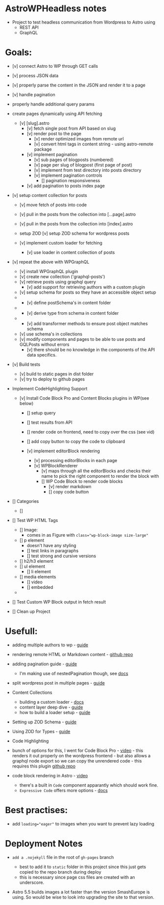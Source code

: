 # AstroWPHeadless notes
- Project to test headless communication from Wordpress to Astro using 
  - REST API
  - GraphQL

# Goals:
- [v] connect Astro to WP through GET calls
- [v] process JSON data
- [v] properly parse the content in the JSON and render it to a page
- [v] handle pagination
- properly handle additional query params

- create pages dynamically using API fetching
  - [v] [slug].astro 
    - [v] fetch single post from API based on slug
    - [v] render post to the page
      - [v] render optimized images from remote url
      - [v] convert html tags in content string - using astro-remote package
    - [v] implement pagination
      - [v] sub pages of blogposts (numbered) 
      - [v] page per slug of blogpost (first page of post)
      - [v] implement from test directory into posts directory
      - [v] implement pagination controls
        - [] pagination responsiveness
    - [v] add pagination to posts index page
      
- [v] setup content collection for posts
  - [v] move fetch of posts into code
  - [v] pull in the posts from the collection into [...page].astro
  - [v] pull in the posts from the collection into [index].astro
  - setup ZOD
    [v] setup ZOD schema for wordpress posts

  - [v] implement custom loader for fetching
    - [v] use loader in content collection of posts


- [v] repeat the above with WPGraphQL
  - [v] install WPGraphQL plugin
  - [v] create new collection ('graphql-posts')
  - [v] retrieve posts using graphql query
    - [v] add support for retrieving authors with a custom plugin
  - [v] setup schema for posts so they have an accessible object setup
  - - [v] define postSchema's in content folder
  - - [v] derive type from schema in content folder
  - - [v] add transformer methods to ensure post object matches schema
  - [v] use schema's in collections
  - [v] modify components and pages to be able to use posts and GQLPosts without errors
    - [v] there should be no knowledge in the components of the API data specifics.
  

- [v] Build tests
  - [v] build to static pages in dist folder
  - [v] try to deploy to github pages

- Implement CodeHighlighting Support
  - [v] Install Code Block Pro and Content Blocks plugins in WP(see below)
    - [] setup query
    - [] test results from API
    - [] render code on frontend, need to copy over the css (see vid)
    - [] add copy button to copy the code to clipboard
     
    - [v] implement editorBlock rendering
      - [v] processing editorBlocks in each page
      - [v] WPBlockRenderer
        - [v] maps through all the editorBlocks and checks their name to pick the right component to render the block with
        - [] WP Code Block to render code blocks
          - [v] render markdown
          - [] copy code button 

- [] Categories
  - [] 

- [] Test WP HTML Tags
  - [] Image: 
    - comes in as Figure with `class="wp-block-image size-large"`
  - [] p element
    - doesn't have any styling
    - [] test links in paragraphs
    - [] test strong and cursive versions
  - [] h2/h3 element
  - [] ul element
    - []  li element
  - [] media elements
    - [] video
    - [] embedded
  - 

  

- [] Test Custom WP Block output in fetch result



- [] Clean up Project
 



# Usefull:
- adding multiple authors to wp - [guide](https://rankmath.com/blog/add-multiple-authors-for-posts/)

- rendering remote HTML or Markdown content - [github repo](https://github.com/natemoo-re/astro-remote) 

- adding pagination guide - [guide](https://fullstackdigital.io/blog/headless-wordpress-with-astro-part-2-pagination-and-tags-support/)
  - I'm making use of nestedPagination though, see [docs](https://docs.astro.build/en/guides/routing/#nested-pagination)

- split wordpress post in multiple pages - [guide](https://www.wpbeginner.com/wp-tutorials/how-to-split-wordpress-posts-into-multiple-pages/)

- Content Collections
  - building a custom loader - [docs](https://docs.astro.build/en/guides/content-collections/)
  - content layer deep dive - [guide](https://astro.build/blog/content-layer-deep-dive/)
  - how to build a loader setup - [guide](https://nuro.dev/posts/how_to_build_an_astro_collection_loader/)

- Setting up ZOD Schema - [guide](https://andrewkepson.com/blog/headless-wordpress/build-time-astro-content-layer-api/)
- Using ZOD for Types - [guide](https://www.allthingstypescript.dev/p/using-zod-schemas-as-source-of-truth)

- Code Highlighting
- bunch of options for this, I went for Code Block Pro - [video](https://www.youtube.com/watch?v=gvYWfY4jrnc)
      - this renders it out properly on the wordpress frontend 
      - but also allows a graphql node export so we can copy the unrendered code 
        - this requires this plugin [github repo](https://github.com/wpengine/wp-graphql-content-blocks?tab=readme-ov-file)
- code block rendering in Astro - [video](https://www.youtube.com/watch?v=47qChv5YKOs)
  - there's a built in `Code` component apparantly which should work fine.
  - `Expressive Code` offers more options - [docs](https://expressive-code.com/key-features/code-component/)

# Best practises:
- add `loading="eager"` to images when you want to prevent lazy loading

# Deployment Notes
- `add a .nojekyll` file in the root of `gh-pages` branch
  - best to add it to `static` folder in this project since this just gets copied to the repo branch during deploy
  - this is necessary since page css files are created with an underscore.

- Astro 5.5 builds images a lot faster than the version SmashEurope is using. So would be wise to look into upgrading the site to that version.



